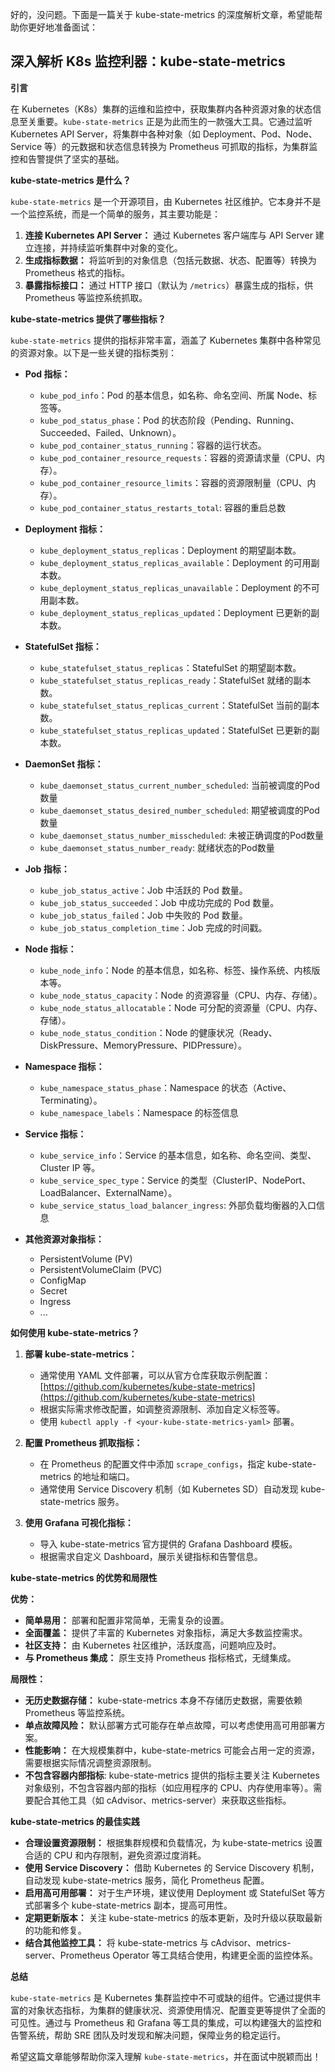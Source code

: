 好的，没问题。下面是一篇关于 kube-state-metrics 的深度解析文章，希望能帮助你更好地准备面试：

## 深入解析 K8s 监控利器：kube-state-metrics

**引言**

在 Kubernetes（K8s）集群的运维和监控中，获取集群内各种资源对象的状态信息至关重要。`kube-state-metrics` 正是为此而生的一款强大工具。它通过监听 Kubernetes API Server，将集群中各种对象（如 Deployment、Pod、Node、Service 等）的元数据和状态信息转换为 Prometheus 可抓取的指标，为集群监控和告警提供了坚实的基础。

**kube-state-metrics 是什么？**

`kube-state-metrics` 是一个开源项目，由 Kubernetes 社区维护。它本身并不是一个监控系统，而是一个简单的服务，其主要功能是：

1.  **连接 Kubernetes API Server：** 通过 Kubernetes 客户端库与 API Server 建立连接，并持续监听集群中对象的变化。
2.  **生成指标数据：** 将监听到的对象信息（包括元数据、状态、配置等）转换为 Prometheus 格式的指标。
3.  **暴露指标接口：** 通过 HTTP 接口（默认为 `/metrics`）暴露生成的指标，供 Prometheus 等监控系统抓取。

**kube-state-metrics 提供了哪些指标？**

`kube-state-metrics` 提供的指标非常丰富，涵盖了 Kubernetes 集群中各种常见的资源对象。以下是一些关键的指标类别：

*   **Pod 指标：**
    *   `kube_pod_info`：Pod 的基本信息，如名称、命名空间、所属 Node、标签等。
    *   `kube_pod_status_phase`：Pod 的状态阶段（Pending、Running、Succeeded、Failed、Unknown）。
    *   `kube_pod_container_status_running`：容器的运行状态。
    *   `kube_pod_container_resource_requests`：容器的资源请求量（CPU、内存）。
    *   `kube_pod_container_resource_limits`：容器的资源限制量（CPU、内存）。
    *   `kube_pod_container_status_restarts_total`: 容器的重启总数

*   **Deployment 指标：**
    *   `kube_deployment_status_replicas`：Deployment 的期望副本数。
    *   `kube_deployment_status_replicas_available`：Deployment 的可用副本数。
    *   `kube_deployment_status_replicas_unavailable`：Deployment 的不可用副本数。
    *   `kube_deployment_status_replicas_updated`：Deployment 已更新的副本数。

*   **StatefulSet 指标：**
    *   `kube_statefulset_status_replicas`：StatefulSet 的期望副本数。
    *   `kube_statefulset_status_replicas_ready`：StatefulSet 就绪的副本数。
    *   `kube_statefulset_status_replicas_current`：StatefulSet 当前的副本数。
    *   `kube_statefulset_status_replicas_updated`：StatefulSet 已更新的副本数。
*   **DaemonSet 指标：**
      *   `kube_daemonset_status_current_number_scheduled`: 当前被调度的Pod数量
      *   `kube_daemonset_status_desired_number_scheduled`: 期望被调度的Pod数量
      *   `kube_daemonset_status_number_misscheduled`: 未被正确调度的Pod数量
      *   `kube_daemonset_status_number_ready`: 就绪状态的Pod数量
*   **Job 指标：**
    *   `kube_job_status_active`：Job 中活跃的 Pod 数量。
    *   `kube_job_status_succeeded`：Job 中成功完成的 Pod 数量。
    *   `kube_job_status_failed`：Job 中失败的 Pod 数量。
    *   `kube_job_status_completion_time`：Job 完成的时间戳。
*   **Node 指标：**
    *   `kube_node_info`：Node 的基本信息，如名称、标签、操作系统、内核版本等。
    *   `kube_node_status_capacity`：Node 的资源容量（CPU、内存、存储）。
    *   `kube_node_status_allocatable`：Node 可分配的资源量（CPU、内存、存储）。
    *   `kube_node_status_condition`：Node 的健康状况（Ready、DiskPressure、MemoryPressure、PIDPressure）。

*   **Namespace 指标：**
    *   `kube_namespace_status_phase`：Namespace 的状态（Active、Terminating）。
    *   `kube_namespace_labels`：Namespace 的标签信息

*   **Service 指标：**
    *   `kube_service_info`：Service 的基本信息，如名称、命名空间、类型、Cluster IP 等。
    *   `kube_service_spec_type`：Service 的类型（ClusterIP、NodePort、LoadBalancer、ExternalName）。
    *  `kube_service_status_load_balancer_ingress`: 外部负载均衡器的入口信息

*   **其他资源对象指标：**
    *   PersistentVolume (PV)
    *   PersistentVolumeClaim (PVC)
    *   ConfigMap
    *   Secret
    *   Ingress
    *   ...

**如何使用 kube-state-metrics？**

1.  **部署 kube-state-metrics：**
    *   通常使用 YAML 文件部署，可以从官方仓库获取示例配置： [https://github.com/kubernetes/kube-state-metrics](https://github.com/kubernetes/kube-state-metrics)
    *   根据实际需求修改配置，如调整资源限制、添加自定义标签等。
    *   使用 `kubectl apply -f <your-kube-state-metrics-yaml>` 部署。

2.  **配置 Prometheus 抓取指标：**
    *   在 Prometheus 的配置文件中添加 `scrape_configs`，指定 kube-state-metrics 的地址和端口。
    *   通常使用 Service Discovery 机制（如 Kubernetes SD）自动发现 kube-state-metrics 服务。

3.  **使用 Grafana 可视化指标：**
    *   导入 kube-state-metrics 官方提供的 Grafana Dashboard 模板。
    *   根据需求自定义 Dashboard，展示关键指标和告警信息。

**kube-state-metrics 的优势和局限性**

**优势：**

*   **简单易用：** 部署和配置非常简单，无需复杂的设置。
*   **全面覆盖：** 提供了丰富的 Kubernetes 对象指标，满足大多数监控需求。
*   **社区支持：** 由 Kubernetes 社区维护，活跃度高，问题响应及时。
*   **与 Prometheus 集成：** 原生支持 Prometheus 指标格式，无缝集成。

**局限性：**

*   **无历史数据存储：** kube-state-metrics 本身不存储历史数据，需要依赖 Prometheus 等监控系统。
*   **单点故障风险：** 默认部署方式可能存在单点故障，可以考虑使用高可用部署方案。
*   **性能影响：** 在大规模集群中，kube-state-metrics 可能会占用一定的资源，需要根据实际情况调整资源限制。
*   **不包含容器内部指标**: kube-state-metrics 提供的指标主要关注 Kubernetes 对象级别，不包含容器内部的指标（如应用程序的 CPU、内存使用率等）。需要配合其他工具（如 cAdvisor、metrics-server）来获取这些指标。

**kube-state-metrics 的最佳实践**

*   **合理设置资源限制：** 根据集群规模和负载情况，为 kube-state-metrics 设置合适的 CPU 和内存限制，避免资源过度消耗。
*   **使用 Service Discovery：** 借助 Kubernetes 的 Service Discovery 机制，自动发现 kube-state-metrics 服务，简化 Prometheus 配置。
*   **启用高可用部署：** 对于生产环境，建议使用 Deployment 或 StatefulSet 等方式部署多个 kube-state-metrics 副本，提高可用性。
*   **定期更新版本：** 关注 kube-state-metrics 的版本更新，及时升级以获取最新的功能和修复。
*   **结合其他监控工具：** 将 kube-state-metrics 与 cAdvisor、metrics-server、Prometheus Operator 等工具结合使用，构建更全面的监控体系。

**总结**

`kube-state-metrics` 是 Kubernetes 集群监控中不可或缺的组件。它通过提供丰富的对象状态指标，为集群的健康状况、资源使用情况、配置变更等提供了全面的可见性。通过与 Prometheus 和 Grafana 等工具的集成，可以构建强大的监控和告警系统，帮助 SRE 团队及时发现和解决问题，保障业务的稳定运行。

希望这篇文章能够帮助你深入理解 `kube-state-metrics`，并在面试中脱颖而出！
